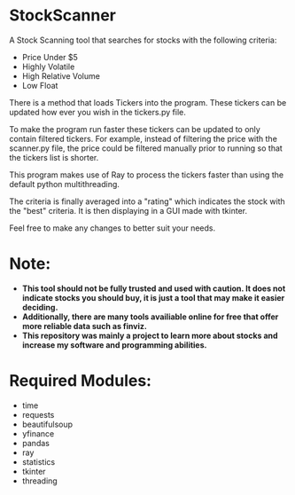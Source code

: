 # StockScanner
A Stock Scanning tool that searches for stocks with the following criteria:
- Price Under $5
- Highly Volatile
- High Relative Volume
- Low Float

There is a method that loads Tickers into the program. These tickers can be updated how ever you wish in the tickers.py file.

To make the program run faster these tickers can be updated to only contain filtered tickers. For example, instead of filtering the price with the scanner.py file, the price could be filtered manually prior to running so that the tickers list is shorter.

This program makes use of Ray to process the tickers faster than using the default python multithreading.

The criteria is finally averaged into a "rating" which indicates the stock with the "best" criteria. It is then displaying in a GUI made with tkinter.

Feel free to make any changes to better suit your needs.

# Note:
- **This tool should not be fully trusted and used with caution. It does not indicate stocks you should buy, it is just a tool that may make it easier deciding.**
- **Additionally, there are many tools availiable online for free that offer more reliable data such as finviz.**
- **This repository was mainly a project to learn more about stocks and increase my software and programming abilities.**

# Required Modules:
- time
- requests
- beautifulsoup
- yfinance
- pandas
- ray
- statistics
- tkinter
- threading
